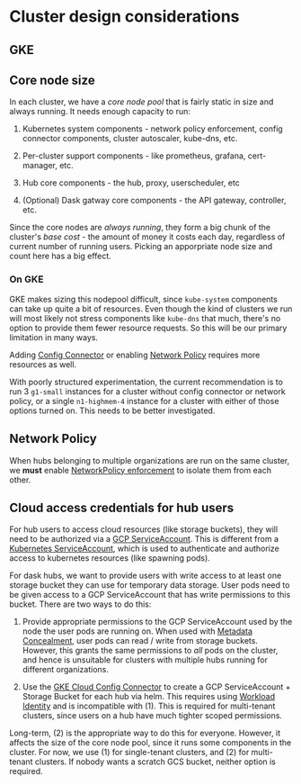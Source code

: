 # Cluster design considerations

## GKE

## Core node size

In each cluster, we have a *core node pool* that is fairly static in size
and always running. It needs enough capacity to run:

1. Kubernetes system components - network policy enforcement, config connector
   components, cluster autoscaler, kube-dns, etc.

2. Per-cluster support components - like prometheus, grafana, cert-manager,
   etc.

3. Hub core components - the hub, proxy, userscheduler, etc

4. (Optional) Dask gatway core components - the API gateway, controller, etc.

Since the core nodes are *always running*, they form a big chunk of the
cluster's *base cost* - the amount of money it costs each day, regardless
of current number of running users. Picking an apporpriate node size and
count here has a big effect.

### On GKE

GKE makes sizing this nodepool difficult, since `kube-system` components can take up quite
a bit of resources. Even though the kind of clusters we run will most likely
not stress components like `kube-dns` that much, there's no option to provide
them fewer resource requests. So this will be our primary limitation in
many ways.

Adding [Config Connector](https://cloud.google.com/config-connector/docs/overview)
or enabling [Network Policy](https://cloud.google.com/kubernetes-engine/docs/how-to/network-policy)
requires more resources as well.

With poorly structured experimentation, the current recommendation is to run
3 `g1-small` instances for a cluster without config connector or network policy,
or a single `n1-highmem-4` instance for a cluster with either of those options
turned on. This needs to be better investigated.

## Network Policy

When hubs belonging to multiple organizations are run on the same cluster,
we **must** enable [NetworkPolicy enforcement](https://cloud.google.com/kubernetes-engine/docs/how-to/network-policy)
to isolate them from each other.

## Cloud access credentials for hub users

For hub users to access cloud resources (like storage buckets), they will need
to be authorized via a [GCP ServiceAccount](https://cloud.google.com/iam/docs/service-accounts).
This is different from a [Kubernetes ServiceAccount](https://kubernetes.io/docs/tasks/configure-pod-container/configure-service-account/),
which is used to authenticate and authorize access to kubernetes resources (like spawning pods).

For dask hubs, we want to provide users with write access to at least one storage
bucket they can use for temporary data storage. User pods need to be given access to
a GCP ServiceAccount that has write permissions to this bucket. There are two ways
to do this:

1. Provide appropriate permissions to the GCP ServiceAccount used by the node the user
   pods are running on. When used with [Metadata Concealment](https://cloud.google.com/kubernetes-engine/docs/how-to/protecting-cluster-metadata#overview),
   user pods can read / write from storage buckets. However, this grants the same permissions
   to *all* pods on the cluster, and hence is unsuitable for clusters with multiple
   hubs running for different organizations.

2. Use the [GKE Cloud Config Connector](https://cloud.google.com/config-connector/docs/overview) to
   create a GCP ServiceAccount + Storage Bucket for each hub via helm. This requires using
   [Workload Identity](https://cloud.google.com/kubernetes-engine/docs/how-to/workload-identity) and
   is incompatible with (1). This is required for multi-tenant clusters, since users on a hub
   have much tighter scoped permissions.

Long-term, (2) is the appropriate way to do this for everyone. However, it affects the size
of the core node pool, since it runs some components in the cluster. For now, we use (1) for
single-tenant clusters, and (2) for multi-tenant clusters. If nobody wants a scratch GCS bucket,
neither option is required.
